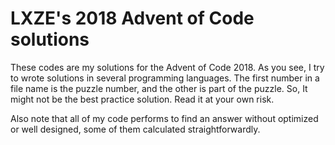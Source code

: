# LXZE's 2018 Advent of Code solutions
These codes are my solutions for the Advent of Code 2018. As you see, I try to wrote solutions in several programming languages. The first number in a file name is the puzzle number, and the other is part of the puzzle. So, It might not be the best practice solution. Read it at your own risk.

Also note that all of my code performs to find an answer without optimized or well designed, some of them calculated straightforwardly.